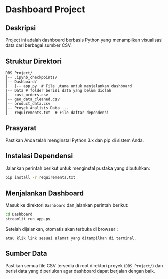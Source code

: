 # Dashboard Project

## Deskripsi

Project ini adalah dashboard berbasis Python yang menampilkan visualisasi data dari berbagai sumber CSV.

## Struktur Direktori

```
DBS_Project/
│-- .ipynb_checkpoints/
│-- Dashboard/
│   │-- app.py  # File utama untuk menjalankan dashboard
|-- Data # folder berisi data yang belum diolah
│-- cust_orders.csv
│-- geo_data_cleaned.csv
│-- product_data.csv
│-- Proyek_Analisis_Data_...
│-- requirements.txt  # File daftar dependensi
```

## Prasyarat

Pastikan Anda telah menginstal Python 3.x dan pip di sistem Anda.

## Instalasi Dependensi

Jalankan perintah berikut untuk menginstal pustaka yang dibutuhkan:

```sh
pip install -r requirements.txt
```

## Menjalankan Dashboard

Masuk ke direktori `Dashboard` dan jalankan perintah berikut:

```sh
cd Dashboard
streamlit run app.py
```

Setelah dijalankan, otomatis akan terbuka di browser :

```
atau klik link sesuai alamat yang ditampilkan di terminal.

```

## Sumber Data

Pastikan semua file CSV tersedia di root direktori proyek (`DBS_Project/`) dan berisi data yang diperlukan agar dashboard dapat berjalan dengan baik.
